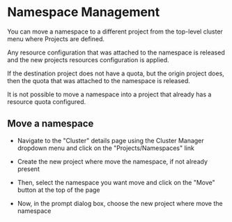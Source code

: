 # Namespace Management
You can move a namespace to a different project from the top-level cluster menu where Projects are defined.

Any resource configuration that was attached to the namespace is released and the new projects resources configuration is applied.

If the destination project does not have a quota, but the origin project does, then the quota that was attached to the namespace is released.

It is not possible to move a namespace into a project that already has a resource quota configured.

## Move a namespace

- Navigate to the "Cluster" details page using the Cluster Manager dropdown menu and click on the "Projects/Namespaces" link

- Create the new project where move the namespace, if not already present

- Then, select the namespace you want move and click on the "Move" button at the top of the page

- Now, in the prompt dialog box, choose the new project where move the namespace
